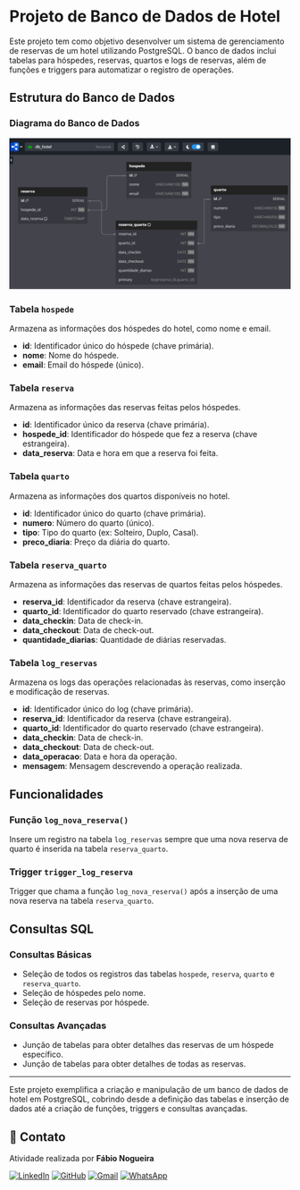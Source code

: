 # Projeto de Banco de Dados de Hotel

Este projeto tem como objetivo desenvolver um sistema de gerenciamento de reservas de um hotel utilizando PostgreSQL. O banco de dados inclui tabelas para hóspedes, reservas, quartos e logs de reservas, além de funções e triggers para automatizar o registro de operações.

## Estrutura do Banco de Dados

### Diagrama do Banco de Dados

![Diagrama do Banco de Dados](/diagram/chart.png)

### Tabela `hospede`

Armazena as informações dos hóspedes do hotel, como nome e email.

- **id**: Identificador único do hóspede (chave primária).
- **nome**: Nome do hóspede.
- **email**: Email do hóspede (único).

### Tabela `reserva`

Armazena as informações das reservas feitas pelos hóspedes.

- **id**: Identificador único da reserva (chave primária).
- **hospede_id**: Identificador do hóspede que fez a reserva (chave estrangeira).
- **data_reserva**: Data e hora em que a reserva foi feita.

### Tabela `quarto`

Armazena as informações dos quartos disponíveis no hotel.

- **id**: Identificador único do quarto (chave primária).
- **numero**: Número do quarto (único).
- **tipo**: Tipo do quarto (ex: Solteiro, Duplo, Casal).
- **preco_diaria**: Preço da diária do quarto.

### Tabela `reserva_quarto`

Armazena as informações das reservas de quartos feitas pelos hóspedes.

- **reserva_id**: Identificador da reserva (chave estrangeira).
- **quarto_id**: Identificador do quarto reservado (chave estrangeira).
- **data_checkin**: Data de check-in.
- **data_checkout**: Data de check-out.
- **quantidade_diarias**: Quantidade de diárias reservadas.

### Tabela `log_reservas`

Armazena os logs das operações relacionadas às reservas, como inserção e modificação de reservas.

- **id**: Identificador único do log (chave primária).
- **reserva_id**: Identificador da reserva (chave estrangeira).
- **quarto_id**: Identificador do quarto reservado (chave estrangeira).
- **data_checkin**: Data de check-in.
- **data_checkout**: Data de check-out.
- **data_operacao**: Data e hora da operação.
- **mensagem**: Mensagem descrevendo a operação realizada.

## Funcionalidades

### Função `log_nova_reserva()`

Insere um registro na tabela `log_reservas` sempre que uma nova reserva de quarto é inserida na tabela `reserva_quarto`.

### Trigger `trigger_log_reserva`

Trigger que chama a função `log_nova_reserva()` após a inserção de uma nova reserva na tabela `reserva_quarto`.

## Consultas SQL

### Consultas Básicas

- Seleção de todos os registros das tabelas `hospede`, `reserva`, `quarto` e `reserva_quarto`.
- Seleção de hóspedes pelo nome.
- Seleção de reservas por hóspede.

### Consultas Avançadas

- Junção de tabelas para obter detalhes das reservas de um hóspede específico.
- Junção de tabelas para obter detalhes de todas as reservas.

---

Este projeto exemplifica a criação e manipulação de um banco de dados de hotel em PostgreSQL, cobrindo desde a definição das tabelas e inserção de dados até a criação de funções, triggers e consultas avançadas.


## 📩 Contato
Atividade realizada por **Fábio Nogueira**

[![LinkedIn](https://img.shields.io/badge/LinkedIn-1B1C1E?style=for-the-badge&logo=linkedin&logoColor=0077B5&border_color=fcf901)](https://www.linkedin.com/in/faanogueira/)
[![GitHub](https://img.shields.io/badge/GitHub-1B1C1E?style=for-the-badge&logo=linkedin&logoColor=0077B5&border_color=fcf901)](https://github.com/faanogueira)
[![Gmail](https://img.shields.io/badge/Gmail-1B1C1E?style=for-the-badge&logo=gmail&logoColor=C71610)](mailto:faanogueira@gmail.com)
[![WhatsApp](https://img.shields.io/badge/WhatsApp-1B1C1E?style=for-the-badge&logo=whatsapp&logoColor=green)](https://api.whatsapp.com/send?phone=5571983937557)

